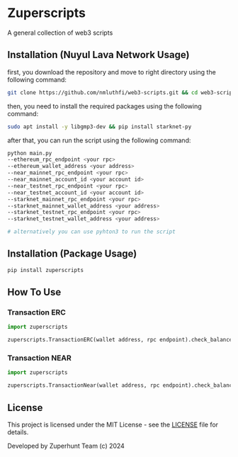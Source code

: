 # Zuperscripts

A general collection of web3 scripts

## Installation (Nuyul Lava Network Usage)

first, you download the repository and move to right directory using the following command:

```bash
git clone https://github.com/nmluthfi/web3-scripts.git && cd web3-scripts/zuperscripts
````

then, you need to install the required packages using the following command:

```bash
sudo apt install -y libgmp3-dev && pip install starknet-py
````

after that, you can run the script using the following command:

```bash
python main.py 
--ethereum_rpc_endpoint <your rpc> 
--ethereum_wallet_address <your address> 
--near_mainnet_rpc_endpoint <your rpc> 
--near_mainnet_account_id <your account id> 
--near_testnet_rpc_endpoint <your rpc> 
--near_testnet_account_id <your account id> 
--starknet_mainnet_rpc_endpoint <your rpc> 
--starknet_mainnet_wallet_address <your address>
--starknet_testnet_rpc_endpoint <your rpc>
--starknet_testnet_wallet_address <your address>

# alternatively you can use pyhton3 to run the script
```

## Installation (Package Usage)

```bash
pip install zuperscripts
```

## How To Use

### Transaction ERC
```python
import zuperscripts

zuperscripts.TransactionERC(wallet address, rpc endpoint).check_balance()
```
### Transaction NEAR
```python
import zuperscripts

zuperscripts.TransactionNear(wallet address, rpc endpoint).check_balance()
```

## License
This project is licensed under the MIT License - see the [LICENSE](LICENSE) file for details.

Developed by Zuperhunt Team (c) 2024

